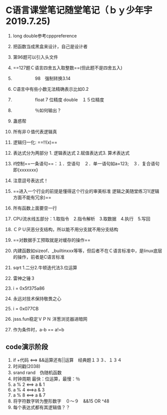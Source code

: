 # C语言课堂笔记随堂笔记（ｂｙ少年宇2019.7.25)

1. long double参考cpppreference
2. 把函数当成黑盒来设计，自己是设计者
3. 第96题可以引入头文件<inttypes>
4. ==127题Ｃ语言四舍五入取整数==(但此题不是四舍五入)
5. 　　　　　98　强制转换3.14
6. C语言中有些小数无法精确表示比如0.2
7. 　　　　　float 7 位精度 double　１５位精度
8. 　　　　　％如何输出？
9. 蛊惑帮
10. 所有非０值代表逻辑真
11. 逻辑归一化: ==!!(x)==
12. 表达式分为两部分 1. 逻辑表达式 2.赋值表达式3. 算术表达式
13. if控制==一条语句==：１．空语句　２．单一语句如a=123;　３．复合语句即{xxxxxxx}
14. 注意逗号表达式！
15. ==进入一个行业的前提是懂得这个行业的审美标准 逻辑之美随堂练习1(逻辑方面不能有冗余)==

16. 所有函数上面要空一行
17. CPU流水线五部分：1.取指令　2.指令解析　3.取数据　4.执行　5.写回
18. ＣＰＵ厌恶分支结构，所以能不用分支就不用分支结构
19. ==对数据手工预取就是对缓存的操作==
20. 内建函数如sizeof、_builtinxxx等等，但后者不在Ｃ语言标准中，是linux底层的操作，前者是C语言标准
21. sqrt 1.二分2.牛顿迭代法3.位运算
22. 雷神之锤３
23. i = 0x5f375a86
24. 永远对技术保持敬畏之心
25. i = 0x077CB
26. jsss.fun稳定ＶＰＮ   洋葱浏览器进暗网
27. 作为条件时，a-b    ==    a!=b

## code演示阶段

1. if   +代码     <==>   &&运算还有||运算　经典题１３３、１３４
2. 时间戳(2038)
3. srand rand　伪随机函数
4. 时钟周期 最快：位运算，最慢：％
5. a % 2 <==> a & 1
6. a % 4 <==>a & 3
7. a % 8 <==> a & 7
8. 将字符数字转为整形数字　０～９　&&15 OR ^48
9. 每个表达式都有其逻辑值？？